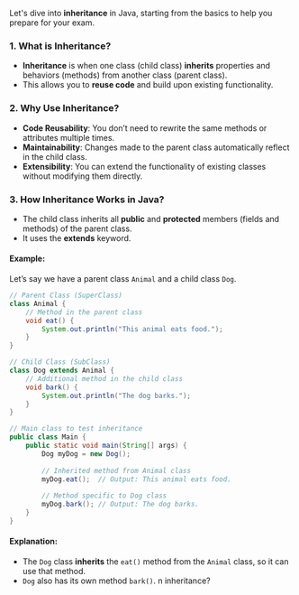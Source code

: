 Let's dive into **inheritance** in Java, starting from the basics to help you prepare for your exam.

### 1. **What is Inheritance?**
- **Inheritance** is when one class (child class) **inherits** properties and behaviors (methods) from another class (parent class).
- This allows you to **reuse code** and build upon existing functionality.

### 2. **Why Use Inheritance?**
- **Code Reusability**: You don’t need to rewrite the same methods or attributes multiple times.
- **Maintainability**: Changes made to the parent class automatically reflect in the child class.
- **Extensibility**: You can extend the functionality of existing classes without modifying them directly.

### 3. **How Inheritance Works in Java?**
- The child class inherits all **public** and **protected** members (fields and methods) of the parent class.
- It uses the **extends** keyword.

#### Example:
Let’s say we have a parent class `Animal` and a child class `Dog`.

```java
// Parent Class (SuperClass)
class Animal {
    // Method in the parent class
    void eat() {
        System.out.println("This animal eats food.");
    }
}

// Child Class (SubClass)
class Dog extends Animal {
    // Additional method in the child class
    void bark() {
        System.out.println("The dog barks.");
    }
}

// Main class to test inheritance
public class Main {
    public static void main(String[] args) {
        Dog myDog = new Dog();
        
        // Inherited method from Animal class
        myDog.eat();  // Output: This animal eats food.
        
        // Method specific to Dog class
        myDog.bark(); // Output: The dog barks.
    }
}
```

#### Explanation:
- The `Dog` class **inherits** the `eat()` method from the `Animal` class, so it can use that method.
- `Dog` also has its own method `bark()`.
n inheritance?
